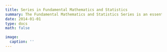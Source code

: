 ```yaml
---
title: Series in Fundamental Mathematics and Statistics
summary: The Fundamental Mathematics and Statistics Series is an essential collection of textbooks and reference materials designed to provide a strong foundation in mathematics and statistical methods. This series caters to students, educators, and professionals who require a solid grounding in the basic concepts and techniques that form the backbone of further study in mathematics, science, engineering, economics, and data analysis. Each book in the series is crafted to present complex ideas in an accessible and engaging manner, making it an ideal resource for building a robust mathematical and statistical skill set.
date: 2014-01-01
type: docs
math: false

image:
  caption: ''
---
```


